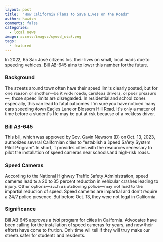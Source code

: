 ```yaml
---
layout: post
title:  "How California Plans to Save Lives on the Roads"
author: kaiden
comments: false
categories:
  - local news
image: assets/images/speed_stat.png
tags:
  - featured
---
```

In 2022, 65 San José citizens lost their lives on small, local roads due to speeding vehicles. Bill AB-645 aims to lower this number for the future.

### Background

The streets around town often have their speed limits clearly posted, but for one reason or another—be it wide roads, careless drivers, or peer pressure—, those speed limits are disregarded. In residential and school zones especially, this can lead to fatal outcomes. I'm sure you have noticed many cars speeding down Eagles Lane or Blossom Hill Road. It's only a matter of time before a student's life may be put at risk because of a reckless driver.

### Bill AB-645

This bill, which was approved by Gov. Gavin Newsom (D) on Oct. 13, 2023, authorizes several Californian cities to “establish a Speed Safety System Pilot Program”. In short, it provides cities with the resources necessary to pilot the installation of speed cameras near schools and high-risk roads.

### Speed Cameras

According to the National Highway Traffic Safety Administration, speed cameras lead to a 20 to 35 percent reduction in vehicular crashes leading to injury. Other options—such as stationing police—may not lead to the impartial reduction of speed. Speed cameras are impartial and don't require a 24/7 police presence. But before Oct. 13, they were not legal in California.

### Significance

Bill AB-645 approves a _trial_ program for cities in California. Advocates have been calling for the installation of speed cameras for years, and now their efforts have come to fruition. Only time will tell if they will truly make our streets safer for students and residents.